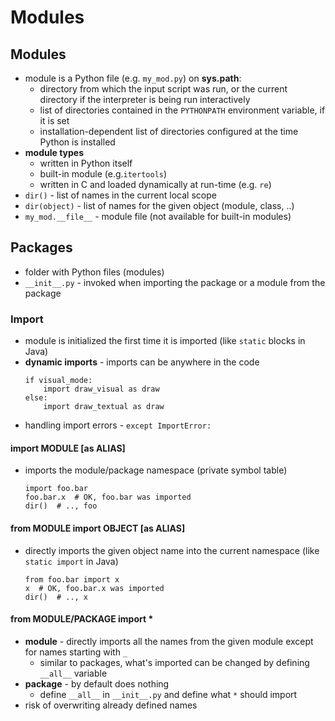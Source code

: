 # Modules

## Modules

- module is a Python file (e.g. `my_mod.py`) on **sys.path**:
    - directory from which the input script was run, or the current directory if the interpreter is being run interactively
    - list of directories contained in the `PYTHONPATH` environment variable, if it is set
    - installation-dependent list of directories configured at the time Python is installed
- **module types**
    - written in Python itself
    - built-in module (e.g.`itertools`)
    - written in C and loaded dynamically at run-time (e.g. `re`)
- `dir()` - list of names in the current local scope
- `dir(object)` - list of names for the given object (module, class, ..)
- `my_mod.__file__` - module file (not available for built-in modules)

## Packages

- folder with Python files (modules)
- `__init__.py` - invoked when importing the package or a module from the package

### Import

- module is initialized the first time it is imported (like `static` blocks in Java)
- **dynamic imports** - imports can be anywhere in the code
  ```python3
  if visual_mode:
      import draw_visual as draw
  else:
      import draw_textual as draw
  ```
- handling import errors - `except ImportError:`

#### import MODULE [as ALIAS]

- imports the module/package namespace (private symbol table)
  ```python3
  import foo.bar
  foo.bar.x  # OK, foo.bar was imported
  dir()  # .., foo
  ```

#### from MODULE import OBJECT [as ALIAS]

- directly imports the given object name into the current namespace (like `static import` in Java)
  ```python3
  from foo.bar import x
  x  # OK, foo.bar.x was imported
  dir()  # .., x
  ```

#### from MODULE/PACKAGE import *

- **module** - directly imports all the names from the given module except for names starting with `_`
    - similar to packages, what's imported can be changed by defining `__all__` variable
- **package** - by default does nothing
    - define `__all__` in `__init__.py` and define what `*` should import
- risk of overwriting already defined names
